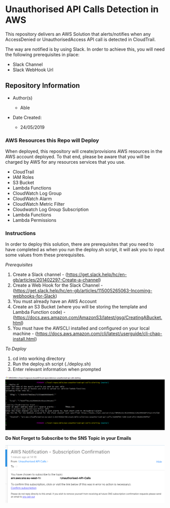 # Unauthorised API Calls Detection in AWS #

This repository delivers an AWS Solution that alerts/notifies when any AccessDenied or UnauthorisedAccess API call is detected in CloudTrail.

The way are notified is by using Slack. In order to achieve this, you will need the following prerequisites in place: 

  - Slack Channel
  - Slack WebHook Url

## Repository Information ##

  - Author(s)
    - Able

  - Date Created: 
    - 24/05/2019

### AWS Resources this Repo will Deploy ###

When deployed, this repository will create/provisions AWS resources in the AWS account deployed. To that end, please be aware that you will be charged by AWS for any resources services that you use. 

  - CloudTrail
  - IAM Roles
  - S3 Bucket
  - Lambda Functions
  - CloudWatch Log Group
  - CloudWatch Alarm
  - CloudWatch Metric Filter
  - Cloudwatch Log Group Subscription
  - Lambda Functions
  - Lambda Permissions

### Instructions ###

In order to deploy this solution, there are prerequisites that you need to have completed as when you run the deploy.sh script, it will ask you to input some values from these prerequisites.

*Prerequisites*

  1. Create a Slack channel - (https://get.slack.help/hc/en-gb/articles/201402297-Create-a-channel)
  2. Create a Web Hook for the Slack Channel - (https://get.slack.help/hc/en-gb/articles/115005265063-Incoming-webhooks-for-Slack)
  3. You must already have an AWS Account
  4. Create an S3 Bucket (where you will be storing the template and Lambda Function code) - (https://docs.aws.amazon.com/AmazonS3/latest/gsg/CreatingABucket.html)
  5. You must have the AWSCLI installed and configured on your local machine - (https://docs.aws.amazon.com/cli/latest/userguide/cli-chap-install.html)

*To Deploy*

  1. cd into working directory
  2. Run the deploy.sh script (./deploy.sh)
  3. Enter relevant information when prompted

  ![Alt text](deploy-script.png?raw=true "Running the deploy.sh script")

  **Do Not Forget to Subscribe to the SNS Topic in your Emails**

  ![Alt text](confirm-sns-subscription-email.png?raw=true "Subscribing to the SNS Topic")
